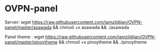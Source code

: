 # OVPN-panel

Server:
wget https://raw.githubusercontent.com/iamzildjian/OVPN-panel/master/asawada && chmod +x asawada && ./asawada

Panel theme :
wget https://raw.githubusercontent.com/iamzildjian/OVPN-panel/master/pinoytheme && chmod +x pinoytheme && ./pinoytheme
